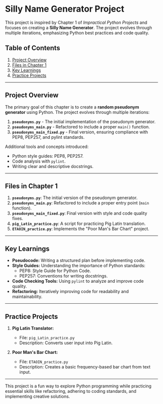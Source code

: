 # Silly Name Generator Project

This project is inspired by Chapter 1 of *Impractical Python Projects* and focuses on creating a **Silly Name Generator**. The project evolves through multiple iterations, emphasizing Python best practices and code quality.

## Table of Contents

1. [Project Overview](#project-overview)
2. [Files in Chapter 1](#files-in-chapter-1)
3. [Key Learnings](#key-learnings)
4. [Practice Projects](#practice-projects)

---

## Project Overview

The primary goal of this chapter is to create a **random pseudonym generator** using Python. The project evolves through multiple iterations:

1. **`pseudonyms.py`** - The initial implementation of the pseudonym generator.
2. **`pseudonyms_main.py`** - Refactored to include a proper `main()` function.
3. **`pseudonyms_main_fixed.py`** - Final version, ensuring compliance with PEP8, PEP257, and pylint standards.

Additional tools and concepts introduced:

- Python style guides: PEP8, PEP257.
- Code analysis with `pylint`.
- Writing clear and descriptive docstrings.

---

## Files in Chapter 1

1. **`pseudonyms.py`**: The initial version of the pseudonym generator.
2. **`pseudonyms_main.py`**: Refactored to include a proper entry point (`main` function).
3. **`pseudonyms_main_fixed.py`**: Final version with style and code quality fixes.
4. **`pig_Latin_practice.py`**: A script for practicing Pig Latin translation.
5. **`ETAOIN_practice.py`**: Implements the "Poor Man's Bar Chart" project.

---

## Key Learnings

- **Pseudocode:** Writing a structured plan before implementing code.
- **Style Guides:** Understanding the importance of Python standards:
  - PEP8: Style Guide for Python Code.
  - PEP257: Conventions for writing docstrings.
- **Code Checking Tools:** Using `pylint` to analyze and improve code quality.
- **Refactoring:** Iteratively improving code for readability and maintainability.

---

## Practice Projects

1. **Pig Latin Translator:**
   - File: `pig_Latin_practice.py`
   - Description: Converts user input into Pig Latin.

2. **Poor Man's Bar Chart:**
   - File: `ETAOIN_practice.py`
   - Description: Creates a basic frequency-based bar chart from text input.

---

This project is a fun way to explore Python programming while practicing essential skills like refactoring, adhering to coding standards, and implementing creative solutions.
